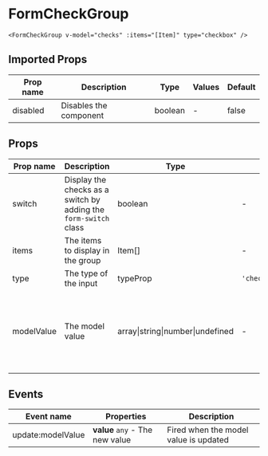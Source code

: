 # FormCheckGroup

```vue
<FormCheckGroup v-model="checks" :items="[Item]" type="checkbox" />
```

## Imported Props

| Prop name | Description            | Type    | Values | Default |
| --------- | ---------------------- | ------- | ------ | ------- |
| disabled  | Disables the component | boolean | -      | false   |

## Props

| Prop name  | Description                                                      | Type                             | Values                | Default                                                                |
| ---------- | ---------------------------------------------------------------- | -------------------------------- | --------------------- | ---------------------------------------------------------------------- |
| switch     | Display the checks as a switch by adding the `form-switch` class | boolean                          | -                     | false                                                                  |
| items      | The items to display in the group                                | Item[]                           | -                     |                                                                        |
| type       | The type of the input                                            | typeProp                         | `'checkbox'\|'radio'` |                                                                        |
| modelValue | The model value                                                  | array\|string\|number\|undefined | -                     | (props: {type: Type}) =&gt; props.type === 'checkbox' ? [] : undefined |

## Events

| Event name        | Properties                      | Description                           |
| ----------------- | ------------------------------- | ------------------------------------- |
| update:modelValue | **value** `any` - The new value | Fired when the model value is updated |
